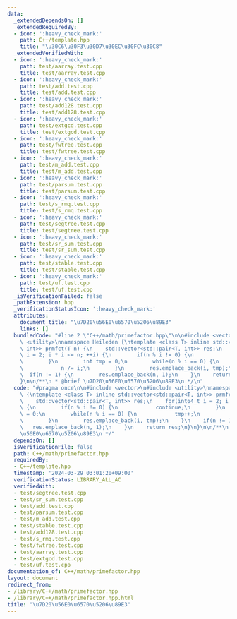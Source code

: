```yaml
---
data:
  _extendedDependsOn: []
  _extendedRequiredBy:
  - icon: ':heavy_check_mark:'
    path: C++/template.hpp
    title: "\u30C6\u30F3\u30D7\u30EC\u30FC\u30C8"
  _extendedVerifiedWith:
  - icon: ':heavy_check_mark:'
    path: test/aarray.test.cpp
    title: test/aarray.test.cpp
  - icon: ':heavy_check_mark:'
    path: test/add.test.cpp
    title: test/add.test.cpp
  - icon: ':heavy_check_mark:'
    path: test/add128.test.cpp
    title: test/add128.test.cpp
  - icon: ':heavy_check_mark:'
    path: test/extgcd.test.cpp
    title: test/extgcd.test.cpp
  - icon: ':heavy_check_mark:'
    path: test/fwtree.test.cpp
    title: test/fwtree.test.cpp
  - icon: ':heavy_check_mark:'
    path: test/m_add.test.cpp
    title: test/m_add.test.cpp
  - icon: ':heavy_check_mark:'
    path: test/parsum.test.cpp
    title: test/parsum.test.cpp
  - icon: ':heavy_check_mark:'
    path: test/s_rmq.test.cpp
    title: test/s_rmq.test.cpp
  - icon: ':heavy_check_mark:'
    path: test/segtree.test.cpp
    title: test/segtree.test.cpp
  - icon: ':heavy_check_mark:'
    path: test/sr_sum.test.cpp
    title: test/sr_sum.test.cpp
  - icon: ':heavy_check_mark:'
    path: test/stable.test.cpp
    title: test/stable.test.cpp
  - icon: ':heavy_check_mark:'
    path: test/uf.test.cpp
    title: test/uf.test.cpp
  _isVerificationFailed: false
  _pathExtension: hpp
  _verificationStatusIcon: ':heavy_check_mark:'
  attributes:
    document_title: "\u7D20\u56E0\u6570\u5206\u89E3"
    links: []
  bundledCode: "#line 2 \"C++/math/primefactor.hpp\"\n\n#include <vector>\n#include\
    \ <utility>\nnamespace Heileden {\ntemplate <class T> inline std::vector<std::pair<T,\
    \ int>> prmfct(T n) {\n    std::vector<std::pair<T, int>> res;\n    for(int64_t\
    \ i = 2; i * i <= n; ++i) {\n        if(n % i != 0) {\n            continue;\n\
    \        }\n        int tmp = 0;\n        while(n % i == 0) {\n            tmp++;\n\
    \            n /= i;\n        }\n        res.emplace_back(i, tmp);\n    }\n  \
    \  if(n != 1) {\n        res.emplace_back(n, 1);\n    }\n    return res;\n}\n\
    }\n\n/**\n * @brief \u7D20\u56E0\u6570\u5206\u89E3\n */\n"
  code: "#pragma once\n\n#include <vector>\n#include <utility>\nnamespace Heileden\
    \ {\ntemplate <class T> inline std::vector<std::pair<T, int>> prmfct(T n) {\n\
    \    std::vector<std::pair<T, int>> res;\n    for(int64_t i = 2; i * i <= n; ++i)\
    \ {\n        if(n % i != 0) {\n            continue;\n        }\n        int tmp\
    \ = 0;\n        while(n % i == 0) {\n            tmp++;\n            n /= i;\n\
    \        }\n        res.emplace_back(i, tmp);\n    }\n    if(n != 1) {\n     \
    \   res.emplace_back(n, 1);\n    }\n    return res;\n}\n}\n\n/**\n * @brief \u7D20\
    \u56E0\u6570\u5206\u89E3\n */"
  dependsOn: []
  isVerificationFile: false
  path: C++/math/primefactor.hpp
  requiredBy:
  - C++/template.hpp
  timestamp: '2024-03-29 03:01:20+09:00'
  verificationStatus: LIBRARY_ALL_AC
  verifiedWith:
  - test/segtree.test.cpp
  - test/sr_sum.test.cpp
  - test/add.test.cpp
  - test/parsum.test.cpp
  - test/m_add.test.cpp
  - test/stable.test.cpp
  - test/add128.test.cpp
  - test/s_rmq.test.cpp
  - test/fwtree.test.cpp
  - test/aarray.test.cpp
  - test/extgcd.test.cpp
  - test/uf.test.cpp
documentation_of: C++/math/primefactor.hpp
layout: document
redirect_from:
- /library/C++/math/primefactor.hpp
- /library/C++/math/primefactor.hpp.html
title: "\u7D20\u56E0\u6570\u5206\u89E3"
---
```


